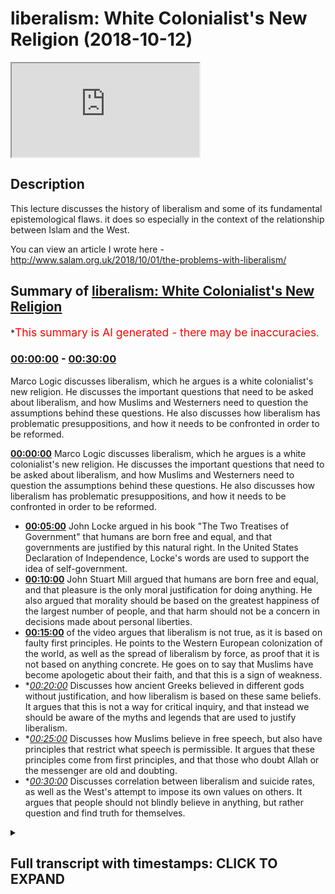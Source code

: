 # liberalism: White Colonialist's New Religion (2018-10-12)

<iframe loading='lazy' src='https://www.youtube.com/embed/2Dyzc282ZFE'></iframe>

## Description

This lecture discusses the history of liberalism and some of its fundamental epistemological flaws. it does so especially in the context of the relationship between Islam and the West.

You can view an article I wrote here -http://www.salam.org.uk/2018/10/01/the-problems-with-liberalism/

## Summary of [liberalism: White Colonialist's New Religion](https://www.youtube.com/watch?v=2Dyzc282ZFE)

\*<span style="color:red; font-size:125%">This summary is AI generated - there may be inaccuracies</span>.

### [00:00:00](https://www.youtube.com/watch?v=2Dyzc282ZFE\&t=0) - [00:30:00](https://www.youtube.com/watch?v=2Dyzc282ZFE\&t=1800)

Marco Logic discusses liberalism, which he argues is a white colonialist's new religion. He discusses the important questions that need to be asked about liberalism, and how Muslims and Westerners need to question the assumptions behind these questions. He also discusses how liberalism has problematic presuppositions, and how it needs to be confronted in order to be reformed.

**[00:00:00](https://www.youtube.com/watch?v=2Dyzc282ZFE\&t=0)** Marco Logic discusses liberalism, which he argues is a white colonialist's new religion. He discusses the important questions that need to be asked about liberalism, and how Muslims and Westerners need to question the assumptions behind these questions. He also discusses how liberalism has problematic presuppositions, and how it needs to be confronted in order to be reformed.

*   **[00:05:00](https://www.youtube.com/watch?v=2Dyzc282ZFE\&t=300)** John Locke argued in his book "The Two Treatises of Government" that humans are born free and equal, and that governments are justified by this natural right. In the United States Declaration of Independence, Locke's words are used to support the idea of self-government.
*   **[00:10:00](https://www.youtube.com/watch?v=2Dyzc282ZFE\&t=600)** John Stuart Mill argued that humans are born free and equal, and that pleasure is the only moral justification for doing anything. He also argued that morality should be based on the greatest happiness of the largest number of people, and that harm should not be a concern in decisions made about personal liberties.
*   **[00:15:00](https://www.youtube.com/watch?v=2Dyzc282ZFE\&t=900)** of the video argues that liberalism is not true, as it is based on faulty first principles. He points to the Western European colonization of the world, as well as the spread of liberalism by force, as proof that it is not based on anything concrete. He goes on to say that Muslims have become apologetic about their faith, and that this is a sign of weakness.
*   \**[00:20:00](https://www.youtube.com/watch?v=2Dyzc282ZFE\&t=1200)* Discusses how ancient Greeks believed in different gods without justification, and how liberalism is based on these same beliefs. It argues that this is not a way for critical inquiry, and that instead we should be aware of the myths and legends that are used to justify liberalism.
*   \**[00:25:00](https://www.youtube.com/watch?v=2Dyzc282ZFE\&t=1500)* Discusses how Muslims believe in free speech, but also have principles that restrict what speech is permissible. It argues that these principles come from first principles, and that those who doubt Allah or the messenger are old and doubting.
*   \**[00:30:00](https://www.youtube.com/watch?v=2Dyzc282ZFE\&t=1800)* Discusses correlation between liberalism and suicide rates, as well as the West's attempt to impose its own values on others. It argues that people should not blindly believe in anything, but rather question and find truth for themselves.

<details><summary><h2>Full transcript with timestamps: CLICK TO EXPAND</h2></summary>

[0:00:00](https://youtu.be/2Dyzc282ZFE?t=0) to come to the state to deliver his\
[0:00:02](https://youtu.be/2Dyzc282ZFE?t=2) lecture intellectual doubts about Islam\
[0:00:05](https://youtu.be/2Dyzc282ZFE?t=5) Marco logic Salam aleikum wa rahmatullah\
[0:00:27](https://youtu.be/2Dyzc282ZFE?t=27) our heads you know in the West we're\
[0:00:34](https://youtu.be/2Dyzc282ZFE?t=34) asked a lot of questions as Muslims were\
[0:00:37](https://youtu.be/2Dyzc282ZFE?t=37) asked many questions regularly pressing\
[0:00:41](https://youtu.be/2Dyzc282ZFE?t=41) important questions and these questions\
[0:00:44](https://youtu.be/2Dyzc282ZFE?t=44) usually have something to do with what I\
[0:00:49](https://youtu.be/2Dyzc282ZFE?t=49) refer to as post enlightenment ideas and\
[0:00:53](https://youtu.be/2Dyzc282ZFE?t=53) it's connection with Islam so don't give\
[0:00:56](https://youtu.be/2Dyzc282ZFE?t=56) an example someone will ask why is it\
[0:01:01](https://youtu.be/2Dyzc282ZFE?t=61) that in Islam for example Muslims get\
[0:01:05](https://youtu.be/2Dyzc282ZFE?t=65) offended when a picture is drawn of the\
[0:01:09](https://youtu.be/2Dyzc282ZFE?t=69) Prophet Muhammad isn't this freedom of\
[0:01:12](https://youtu.be/2Dyzc282ZFE?t=72) expression and freedom of speech and why\
[0:01:17](https://youtu.be/2Dyzc282ZFE?t=77) are Muslims in this regard against\
[0:01:20](https://youtu.be/2Dyzc282ZFE?t=80) freedom of expression and freedom of\
[0:01:23](https://youtu.be/2Dyzc282ZFE?t=83) speech isn't Islam therefore the\
[0:01:27](https://youtu.be/2Dyzc282ZFE?t=87) argument goes a backwards religion that\
[0:01:31](https://youtu.be/2Dyzc282ZFE?t=91) needs to be reformed do we not need to\
[0:01:35](https://youtu.be/2Dyzc282ZFE?t=95) have a reform within Islam because\
[0:01:37](https://youtu.be/2Dyzc282ZFE?t=97) actually you'll find that Islam has\
[0:01:41](https://youtu.be/2Dyzc282ZFE?t=101) aspects of it which are against\
[0:01:43](https://youtu.be/2Dyzc282ZFE?t=103) enlightenment values against liberalism\
[0:01:47](https://youtu.be/2Dyzc282ZFE?t=107) against freedom of expression against\
[0:01:51](https://youtu.be/2Dyzc282ZFE?t=111) freedom of speech our thing is these are\
[0:01:55](https://youtu.be/2Dyzc282ZFE?t=115) very important questions to be asked but\
[0:02:00](https://youtu.be/2Dyzc282ZFE?t=120) what Muslims need to do and what\
[0:02:03](https://youtu.be/2Dyzc282ZFE?t=123) Westerners also need to do is they need\
[0:02:06](https://youtu.be/2Dyzc282ZFE?t=126) to question the question I has a point\
[0:02:11](https://youtu.be/2Dyzc282ZFE?t=131) every question has a presupposition what\
[0:02:15](https://youtu.be/2Dyzc282ZFE?t=135) is a presupposition it is an assumption\
[0:02:18](https://youtu.be/2Dyzc282ZFE?t=138) it is an assumption obviously with these\
[0:02:22](https://youtu.be/2Dyzc282ZFE?t=142) questions some Muslims they go\
[0:02:26](https://youtu.be/2Dyzc282ZFE?t=146) immediately on the backfoot\
[0:02:29](https://youtu.be/2Dyzc282ZFE?t=149) immediately there on the back foot and\
[0:02:32](https://youtu.be/2Dyzc282ZFE?t=152) just like the Western colonial powers\
[0:02:39](https://youtu.be/2Dyzc282ZFE?t=159) came into our grandfathers Nations and\
[0:02:45](https://youtu.be/2Dyzc282ZFE?t=165) attempted to force them to believe in\
[0:02:47](https://youtu.be/2Dyzc282ZFE?t=167) what they believe in\
[0:02:49](https://youtu.be/2Dyzc282ZFE?t=169) militarily now the post-colonial Western\
[0:02:58](https://youtu.be/2Dyzc282ZFE?t=178) masters are doing so using different\
[0:03:01](https://youtu.be/2Dyzc282ZFE?t=181) techniques and there are different\
[0:03:04](https://youtu.be/2Dyzc282ZFE?t=184) responses from Muslims and others some\
[0:03:07](https://youtu.be/2Dyzc282ZFE?t=187) will literally bow at the knee they will\
[0:03:10](https://youtu.be/2Dyzc282ZFE?t=190) literally bow at the knee surrender give\
[0:03:14](https://youtu.be/2Dyzc282ZFE?t=194) up yes you're right sir there is a\
[0:03:17](https://youtu.be/2Dyzc282ZFE?t=197) problem we need to fix it we need to\
[0:03:19](https://youtu.be/2Dyzc282ZFE?t=199) have revivalism in Islam we need to have\
[0:03:21](https://youtu.be/2Dyzc282ZFE?t=201) reform we need to clean it up you're\
[0:03:24](https://youtu.be/2Dyzc282ZFE?t=204) right\
[0:03:25](https://youtu.be/2Dyzc282ZFE?t=205) some will say we must reject this\
[0:03:29](https://youtu.be/2Dyzc282ZFE?t=209) completely there is this is a poison a\
[0:03:31](https://youtu.be/2Dyzc282ZFE?t=211) poisonous ideology and we must remove it\
[0:03:35](https://youtu.be/2Dyzc282ZFE?t=215) and what we're going to be doing in\
[0:03:37](https://youtu.be/2Dyzc282ZFE?t=217) charla in the next three days it will be\
[0:03:41](https://youtu.be/2Dyzc282ZFE?t=221) arguing that the question itself is\
[0:03:45](https://youtu.be/2Dyzc282ZFE?t=225) problematic all the questions that are\
[0:03:48](https://youtu.be/2Dyzc282ZFE?t=228) asked are problematic questions so the\
[0:03:50](https://youtu.be/2Dyzc282ZFE?t=230) first day I'm going to be dealing with\
[0:03:51](https://youtu.be/2Dyzc282ZFE?t=231) liberalism I know it's on the third day\
[0:03:53](https://youtu.be/2Dyzc282ZFE?t=233) on your pamphlet but I'm gonna do it\
[0:03:55](https://youtu.be/2Dyzc282ZFE?t=235) first in Chara I'm gonna be dealing with\
[0:03:57](https://youtu.be/2Dyzc282ZFE?t=237) questions which deal with liberal\
[0:03:59](https://youtu.be/2Dyzc282ZFE?t=239) presuppositions the second day we're\
[0:04:03](https://youtu.be/2Dyzc282ZFE?t=243) going to be dealing with democracy which\
[0:04:04](https://youtu.be/2Dyzc282ZFE?t=244) is very important and the third day\
[0:04:07](https://youtu.be/2Dyzc282ZFE?t=247) we're going to be dealing with feminism\
[0:04:12](https://youtu.be/2Dyzc282ZFE?t=252) and that's why I did on the third day\
[0:04:13](https://youtu.be/2Dyzc282ZFE?t=253) because if anything happens I can just\
[0:04:15](https://youtu.be/2Dyzc282ZFE?t=255) go I'm going back to London anyways\
[0:04:24](https://youtu.be/2Dyzc282ZFE?t=264) today inshallah I'll be talking about\
[0:04:27](https://youtu.be/2Dyzc282ZFE?t=267) liberalism and by the way I've written\
[0:04:29](https://youtu.be/2Dyzc282ZFE?t=269) an article on this and I'm planning to\
[0:04:31](https://youtu.be/2Dyzc282ZFE?t=271) write an article on all three lectures\
[0:04:34](https://youtu.be/2Dyzc282ZFE?t=274) so I'll be writing written an article\
[0:04:36](https://youtu.be/2Dyzc282ZFE?t=276) liberalism will be published on it\
[0:04:38](https://youtu.be/2Dyzc282ZFE?t=278) should be online on Monday Anza Lambda\
[0:04:40](https://youtu.be/2Dyzc282ZFE?t=280) org dot uk' salaam and inshallah we'll\
[0:04:43](https://youtu.be/2Dyzc282ZFE?t=283) put the description somewhere so if you\
[0:04:45](https://youtu.be/2Dyzc282ZFE?t=285) want to do further reading you can do\
[0:04:46](https://youtu.be/2Dyzc282ZFE?t=286) that there\
[0:04:47](https://youtu.be/2Dyzc282ZFE?t=287) and moreover there'll be an article\
[0:04:50](https://youtu.be/2Dyzc282ZFE?t=290) written on each of the topics that I'll\
[0:04:52](https://youtu.be/2Dyzc282ZFE?t=292) be covering today as well now let's get\
[0:04:55](https://youtu.be/2Dyzc282ZFE?t=295) straight into it today I'm just gonna go\
[0:04:59](https://youtu.be/2Dyzc282ZFE?t=299) into three different things I'm going to\
[0:05:01](https://youtu.be/2Dyzc282ZFE?t=301) do three things today in Charlotte the\
[0:05:02](https://youtu.be/2Dyzc282ZFE?t=302) first thing is I'm going to give you a\
[0:05:04](https://youtu.be/2Dyzc282ZFE?t=304) brief history of liberalism a brief\
[0:05:07](https://youtu.be/2Dyzc282ZFE?t=307) history so you understand what it is\
[0:05:08](https://youtu.be/2Dyzc282ZFE?t=308) number two we're going to be talking\
[0:05:11](https://youtu.be/2Dyzc282ZFE?t=311) about the premises of liberalism the\
[0:05:15](https://youtu.be/2Dyzc282ZFE?t=315) first principles of liberalism where do\
[0:05:18](https://youtu.be/2Dyzc282ZFE?t=318) we start with liberalism and number\
[0:05:21](https://youtu.be/2Dyzc282ZFE?t=321) three we'll be talking about the\
[0:05:22](https://youtu.be/2Dyzc282ZFE?t=322) implications of this on Islam and\
[0:05:25](https://youtu.be/2Dyzc282ZFE?t=325) Muslims and the discourse between Islam\
[0:05:28](https://youtu.be/2Dyzc282ZFE?t=328) and Muslims in the Western context\
[0:05:30](https://youtu.be/2Dyzc282ZFE?t=330) especially so we'll start you see all of\
[0:05:36](https://youtu.be/2Dyzc282ZFE?t=336) these slogans that you've you're very\
[0:05:38](https://youtu.be/2Dyzc282ZFE?t=338) well aware of freedom of expression\
[0:05:40](https://youtu.be/2Dyzc282ZFE?t=340) freedom of speech they're extensions of\
[0:05:43](https://youtu.be/2Dyzc282ZFE?t=343) the liberal philosophical framework okay\
[0:05:45](https://youtu.be/2Dyzc282ZFE?t=345) so if someone is asking you a question\
[0:05:49](https://youtu.be/2Dyzc282ZFE?t=349) that presupposes liberalism like these\
[0:05:54](https://youtu.be/2Dyzc282ZFE?t=354) questions the question would be this\
[0:05:57](https://youtu.be/2Dyzc282ZFE?t=357) what if your ideology is baseless wait a\
[0:06:03](https://youtu.be/2Dyzc282ZFE?t=363) minute\
[0:06:04](https://youtu.be/2Dyzc282ZFE?t=364) say that one more time okay what if your\
[0:06:09](https://youtu.be/2Dyzc282ZFE?t=369) ideology is baseless what if there is no\
[0:06:14](https://youtu.be/2Dyzc282ZFE?t=374) way to prove the very beginnings or the\
[0:06:19](https://youtu.be/2Dyzc282ZFE?t=379) very starting points the very premises\
[0:06:21](https://youtu.be/2Dyzc282ZFE?t=381) of liberalism therefore the question\
[0:06:24](https://youtu.be/2Dyzc282ZFE?t=384) becomes obsolete\
[0:06:25](https://youtu.be/2Dyzc282ZFE?t=385) why does Islam why do Muslims get upset\
[0:06:29](https://youtu.be/2Dyzc282ZFE?t=389) with the drawing of the Prophet Muhammad\
[0:06:30](https://youtu.be/2Dyzc282ZFE?t=390) why not\
[0:06:31](https://youtu.be/2Dyzc282ZFE?t=391) could be the easy answer well it needs\
[0:06:34](https://youtu.be/2Dyzc282ZFE?t=394) to be in line with liberalism and well\
[0:06:36](https://youtu.be/2Dyzc282ZFE?t=396) if we can demonstrate that liberalism is\
[0:06:41](https://youtu.be/2Dyzc282ZFE?t=401) in fact based on what you call\
[0:06:44](https://youtu.be/2Dyzc282ZFE?t=404) corrigible presuppositions meaning they\
[0:06:48](https://youtu.be/2Dyzc282ZFE?t=408) are capable of reform or improvement\
[0:06:53](https://youtu.be/2Dyzc282ZFE?t=413) then there is no need to ask the\
[0:06:55](https://youtu.be/2Dyzc282ZFE?t=415) question because you're asking me a\
[0:06:57](https://youtu.be/2Dyzc282ZFE?t=417) question based on baseless foundations\
[0:07:00](https://youtu.be/2Dyzc282ZFE?t=420) so let's start with the brief history of\
[0:07:03](https://youtu.be/2Dyzc282ZFE?t=423) liberalism you see there was a man\
[0:07:07](https://youtu.be/2Dyzc282ZFE?t=427) called John Locke very famous man he's\
[0:07:12](https://youtu.be/2Dyzc282ZFE?t=432) actually one of the most influential\
[0:07:14](https://youtu.be/2Dyzc282ZFE?t=434) people who ever lived in my opinion he\
[0:07:16](https://youtu.be/2Dyzc282ZFE?t=436) died in 1704 he wrote many books one of\
[0:07:20](https://youtu.be/2Dyzc282ZFE?t=440) the most famous or if not the most\
[0:07:21](https://youtu.be/2Dyzc282ZFE?t=441) famous one hero is a book called the two\
[0:07:22](https://youtu.be/2Dyzc282ZFE?t=442) treatises of government and in this book\
[0:07:25](https://youtu.be/2Dyzc282ZFE?t=445) he argued the case for a social contract\
[0:07:27](https://youtu.be/2Dyzc282ZFE?t=447) he said we are all born equal we are all\
[0:07:31](https://youtu.be/2Dyzc282ZFE?t=451) born free interesting Locke John Locke\
[0:07:34](https://youtu.be/2Dyzc282ZFE?t=454) believed in God in fact he believes in\
[0:07:36](https://youtu.be/2Dyzc282ZFE?t=456) one God he was a Unitarian who's a\
[0:07:38](https://youtu.be/2Dyzc282ZFE?t=458) nonconformist Christine didn't believe\
[0:07:40](https://youtu.be/2Dyzc282ZFE?t=460) in the Trinity but he based much of his\
[0:07:43](https://youtu.be/2Dyzc282ZFE?t=463) philosophy on God and that's why a lot\
[0:07:49](https://youtu.be/2Dyzc282ZFE?t=469) of the governments of his day Britain\
[0:07:52](https://youtu.be/2Dyzc282ZFE?t=472) France and of course the United States\
[0:07:55](https://youtu.be/2Dyzc282ZFE?t=475) of America they incorporated literally\
[0:07:58](https://youtu.be/2Dyzc282ZFE?t=478) what he said in that the two treatises\
[0:08:01](https://youtu.be/2Dyzc282ZFE?t=481) of government into the for example the\
[0:08:05](https://youtu.be/2Dyzc282ZFE?t=485) US Declaration of Independence the Bill\
[0:08:08](https://youtu.be/2Dyzc282ZFE?t=488) of Rights in the in the United Kingdom\
[0:08:10](https://youtu.be/2Dyzc282ZFE?t=490) which was written in 1688 his words\
[0:08:14](https://youtu.be/2Dyzc282ZFE?t=494) which is one of the most important\
[0:08:17](https://youtu.be/2Dyzc282ZFE?t=497) documents and all of British history\
[0:08:19](https://youtu.be/2Dyzc282ZFE?t=499) it's called the Bill of Rights and of\
[0:08:22](https://youtu.be/2Dyzc282ZFE?t=502) course the u.s. Declaration of\
[0:08:23](https://youtu.be/2Dyzc282ZFE?t=503) Independence one of the most important\
[0:08:25](https://youtu.be/2Dyzc282ZFE?t=505) documents in all of American government\
[0:08:28](https://youtu.be/2Dyzc282ZFE?t=508) and politics so for example\
[0:08:35](https://youtu.be/2Dyzc282ZFE?t=515) the famous phrase that we hold these\
[0:08:38](https://youtu.be/2Dyzc282ZFE?t=518) truths to be self-evident that all men\
[0:08:41](https://youtu.be/2Dyzc282ZFE?t=521) are created equal and that they have on\
[0:08:47](https://youtu.be/2Dyzc282ZFE?t=527) any unalienable rights of life liberty\
[0:08:50](https://youtu.be/2Dyzc282ZFE?t=530) and the pursuit of happiness this is the\
[0:08:53](https://youtu.be/2Dyzc282ZFE?t=533) US Declaration of Independence it's\
[0:08:54](https://youtu.be/2Dyzc282ZFE?t=534) taken from or slightly adjusted it's\
[0:08:58](https://youtu.be/2Dyzc282ZFE?t=538) taken from John Locke so a lot of these\
[0:09:00](https://youtu.be/2Dyzc282ZFE?t=540) ideas human beings being born free\
[0:09:03](https://youtu.be/2Dyzc282ZFE?t=543) freedom etc is taken from directly from\
[0:09:06](https://youtu.be/2Dyzc282ZFE?t=546) John Locke and the thing is about John\
[0:09:09](https://youtu.be/2Dyzc282ZFE?t=549) Locke is that he believed in God and if\
[0:09:13](https://youtu.be/2Dyzc282ZFE?t=553) you look at the wording of what he said\
[0:09:15](https://youtu.be/2Dyzc282ZFE?t=555) in the two treatises of government he\
[0:09:17](https://youtu.be/2Dyzc282ZFE?t=557) justified that for example human beings\
[0:09:20](https://youtu.be/2Dyzc282ZFE?t=560) are born equal and that they are born\
[0:09:22](https://youtu.be/2Dyzc282ZFE?t=562) free because he said that they were\
[0:09:24](https://youtu.be/2Dyzc282ZFE?t=564) endowed by the creator and this is part\
[0:09:27](https://youtu.be/2Dyzc282ZFE?t=567) of the US declaration independence they\
[0:09:29](https://youtu.be/2Dyzc282ZFE?t=569) were given this by God they were given\
[0:09:33](https://youtu.be/2Dyzc282ZFE?t=573) freedom and equality by God he had two\
[0:09:38](https://youtu.be/2Dyzc282ZFE?t=578) or three principles that he believed in\
[0:09:40](https://youtu.be/2Dyzc282ZFE?t=580) one was a theological belief so he\
[0:09:43](https://youtu.be/2Dyzc282ZFE?t=583) believed that all human beings were\
[0:09:45](https://youtu.be/2Dyzc282ZFE?t=585) endowed equality by God they were given\
[0:09:50](https://youtu.be/2Dyzc282ZFE?t=590) equality and freedoms by God but he also\
[0:09:53](https://youtu.be/2Dyzc282ZFE?t=593) believed he also believed in something\
[0:09:56](https://youtu.be/2Dyzc282ZFE?t=596) called the hedonistic principle and this\
[0:09:59](https://youtu.be/2Dyzc282ZFE?t=599) will be a very important point which I\
[0:10:01](https://youtu.be/2Dyzc282ZFE?t=601) want you to really pay attention to the\
[0:10:03](https://youtu.be/2Dyzc282ZFE?t=603) hedonistic principle is the idea that\
[0:10:06](https://youtu.be/2Dyzc282ZFE?t=606) the ultimate morality is pain and\
[0:10:09](https://youtu.be/2Dyzc282ZFE?t=609) pleasure\
[0:10:11](https://youtu.be/2Dyzc282ZFE?t=611) so what's ultimately good is what feels\
[0:10:14](https://youtu.be/2Dyzc282ZFE?t=614) good or what is pleasurable or desirable\
[0:10:17](https://youtu.be/2Dyzc282ZFE?t=617) to you this would be the cornerstone of\
[0:10:20](https://youtu.be/2Dyzc282ZFE?t=620) liberal moral philosophy it's called the\
[0:10:23](https://youtu.be/2Dyzc282ZFE?t=623) hedonistic principle so after John Locke\
[0:10:28](https://youtu.be/2Dyzc282ZFE?t=628) came about and he had such an influence\
[0:10:31](https://youtu.be/2Dyzc282ZFE?t=631) because of the English Civil War which\
[0:10:33](https://youtu.be/2Dyzc282ZFE?t=633) took place in 1642 to 1651 where the\
[0:10:37](https://youtu.be/2Dyzc282ZFE?t=637) Royalists and the parliamentarians were\
[0:10:40](https://youtu.be/2Dyzc282ZFE?t=640) attacking each other\
[0:10:41](https://youtu.be/2Dyzc282ZFE?t=641) Parliament reconstituted itself using a\
[0:10:45](https://youtu.be/2Dyzc282ZFE?t=645) lot of the Lockean principles sold in\
[0:10:48](https://youtu.be/2Dyzc282ZFE?t=648) and so did the US and France and these\
[0:10:51](https://youtu.be/2Dyzc282ZFE?t=651) countries they took these liberal\
[0:10:53](https://youtu.be/2Dyzc282ZFE?t=653) principles and then they became very\
[0:10:54](https://youtu.be/2Dyzc282ZFE?t=654) normative it became the norm now anyone\
[0:10:58](https://youtu.be/2Dyzc282ZFE?t=658) who speaks against the liberal\
[0:11:00](https://youtu.be/2Dyzc282ZFE?t=660) principles is AB is speaking in\
[0:11:04](https://youtu.be/2Dyzc282ZFE?t=664) aberration to the social and cultural\
[0:11:07](https://youtu.be/2Dyzc282ZFE?t=667) norms of the West that must must be\
[0:11:10](https://youtu.be/2Dyzc282ZFE?t=670) understood after John Locke you had many\
[0:11:12](https://youtu.be/2Dyzc282ZFE?t=672) different philosophers that came and\
[0:11:14](https://youtu.be/2Dyzc282ZFE?t=674) advanced his theory like Montesquieu or\
[0:11:16](https://youtu.be/2Dyzc282ZFE?t=676) Rousseau or for example Tocqueville who\
[0:11:20](https://youtu.be/2Dyzc282ZFE?t=680) wrote democracy and America which will\
[0:11:22](https://youtu.be/2Dyzc282ZFE?t=682) cover tomorrow and others and these\
[0:11:27](https://youtu.be/2Dyzc282ZFE?t=687) individuals just expanded the theory\
[0:11:29](https://youtu.be/2Dyzc282ZFE?t=689) most notably I was our I would argue is\
[0:11:32](https://youtu.be/2Dyzc282ZFE?t=692) John Stuart Mill who came in the\
[0:11:35](https://youtu.be/2Dyzc282ZFE?t=695) Victorian era and he talked about the\
[0:11:37](https://youtu.be/2Dyzc282ZFE?t=697) harm principle so about two you know\
[0:11:40](https://youtu.be/2Dyzc282ZFE?t=700) hundred two hundred years later this man\
[0:11:41](https://youtu.be/2Dyzc282ZFE?t=701) came John Stuart Mill and he advanced he\
[0:11:44](https://youtu.be/2Dyzc282ZFE?t=704) said yes he left the whole theological\
[0:11:48](https://youtu.be/2Dyzc282ZFE?t=708) discussion he didn't say that we were\
[0:11:50](https://youtu.be/2Dyzc282ZFE?t=710) born equal a free he took yes he\
[0:11:52](https://youtu.be/2Dyzc282ZFE?t=712) believed that we were born equal but he\
[0:11:53](https://youtu.be/2Dyzc282ZFE?t=713) didn't say it's from God some say he was\
[0:11:56](https://youtu.be/2Dyzc282ZFE?t=716) agnostic even he didn't believe me maybe\
[0:11:57](https://youtu.be/2Dyzc282ZFE?t=717) didn't believe in God the law Allen God\
[0:11:59](https://youtu.be/2Dyzc282ZFE?t=719) knows best if you believed in God or not\
[0:12:00](https://youtu.be/2Dyzc282ZFE?t=720) yeah but here's a problem this is a very\
[0:12:05](https://youtu.be/2Dyzc282ZFE?t=725) big problem for liberals if initially my\
[0:12:09](https://youtu.be/2Dyzc282ZFE?t=729) question first question if initially the\
[0:12:12](https://youtu.be/2Dyzc282ZFE?t=732) justification for human beings being\
[0:12:15](https://youtu.be/2Dyzc282ZFE?t=735) born equal and free was based on\
[0:12:18](https://youtu.be/2Dyzc282ZFE?t=738) theology ie God how could a succession\
[0:12:24](https://youtu.be/2Dyzc282ZFE?t=744) of philosophers inherit the same belief\
[0:12:27](https://youtu.be/2Dyzc282ZFE?t=747) system without basing upon the same\
[0:12:29](https://youtu.be/2Dyzc282ZFE?t=749) principle in other words John Stuart\
[0:12:32](https://youtu.be/2Dyzc282ZFE?t=752) Mill yes he said we believe that we were\
[0:12:35](https://youtu.be/2Dyzc282ZFE?t=755) born equal that were born free but he\
[0:12:36](https://youtu.be/2Dyzc282ZFE?t=756) didn't say anything about God so the\
[0:12:38](https://youtu.be/2Dyzc282ZFE?t=758) question would be how can you prove that\
[0:12:39](https://youtu.be/2Dyzc282ZFE?t=759) were born equal or that we were born\
[0:12:42](https://youtu.be/2Dyzc282ZFE?t=762) free this is a very important question\
[0:12:44](https://youtu.be/2Dyzc282ZFE?t=764) and what do you mean when you say who\
[0:12:47](https://youtu.be/2Dyzc282ZFE?t=767) are born equal or we were born free even\
[0:12:50](https://youtu.be/2Dyzc282ZFE?t=770) John Stuart Locke John Mill sorry does\
[0:12:52](https://youtu.be/2Dyzc282ZFE?t=772) John Locke himself said this is not in\
[0:12:55](https://youtu.be/2Dyzc282ZFE?t=775) all cases the Creator might decide that\
[0:12:58](https://youtu.be/2Dyzc282ZFE?t=778) we are not born you're born equal for\
[0:12:59](https://youtu.be/2Dyzc282ZFE?t=779) example so what do we mean well we're\
[0:13:01](https://youtu.be/2Dyzc282ZFE?t=781) not born\
[0:13:02](https://youtu.be/2Dyzc282ZFE?t=782) what do we mean with Zbornak we are not\
[0:13:05](https://youtu.be/2Dyzc282ZFE?t=785) born equal if we look at it on the face\
[0:13:07](https://youtu.be/2Dyzc282ZFE?t=787) of it because really some of us are born\
[0:13:08](https://youtu.be/2Dyzc282ZFE?t=788) in impoverished places some of us are\
[0:13:11](https://youtu.be/2Dyzc282ZFE?t=791) born in very you know bad places rich\
[0:13:13](https://youtu.be/2Dyzc282ZFE?t=793) places poor places some of us are born\
[0:13:15](https://youtu.be/2Dyzc282ZFE?t=795) with disabilities some of us are born as\
[0:13:17](https://youtu.be/2Dyzc282ZFE?t=797) men woman black why this that where is\
[0:13:21](https://youtu.be/2Dyzc282ZFE?t=801) the Equality is differences all I see is\
[0:13:23](https://youtu.be/2Dyzc282ZFE?t=803) inequalities everywhere so what do we\
[0:13:25](https://youtu.be/2Dyzc282ZFE?t=805) mean by equality so someone will come\
[0:13:27](https://youtu.be/2Dyzc282ZFE?t=807) and say actually we mean equality of\
[0:13:29](https://youtu.be/2Dyzc282ZFE?t=809) opportunity and some others will say no\
[0:13:30](https://youtu.be/2Dyzc282ZFE?t=810) equality of outcome well they've had to\
[0:13:33](https://youtu.be/2Dyzc282ZFE?t=813) adjust that because they realized the\
[0:13:35](https://youtu.be/2Dyzc282ZFE?t=815) fallacious nature of just saying that we\
[0:13:38](https://youtu.be/2Dyzc282ZFE?t=818) were born equal what does it mean what\
[0:13:41](https://youtu.be/2Dyzc282ZFE?t=821) do we actually mean what do we mean by\
[0:13:42](https://youtu.be/2Dyzc282ZFE?t=822) we were born free almost all\
[0:13:45](https://youtu.be/2Dyzc282ZFE?t=825) philosophers agree that everything is\
[0:13:49](https://youtu.be/2Dyzc282ZFE?t=829) determined even atheist philosophers\
[0:13:51](https://youtu.be/2Dyzc282ZFE?t=831) believe this that is determined by\
[0:13:53](https://youtu.be/2Dyzc282ZFE?t=833) genetics and environment so what is free\
[0:13:55](https://youtu.be/2Dyzc282ZFE?t=835) freedom what do you mean explain so\
[0:13:58](https://youtu.be/2Dyzc282ZFE?t=838) already it sounds nice what they say but\
[0:14:00](https://youtu.be/2Dyzc282ZFE?t=840) it has no real evidence base John Stuart\
[0:14:03](https://youtu.be/2Dyzc282ZFE?t=843) Mill did try and prove something called\
[0:14:05](https://youtu.be/2Dyzc282ZFE?t=845) utilitarianism utilitarianism is the\
[0:14:08](https://youtu.be/2Dyzc282ZFE?t=848) idea it's really the has a mystic\
[0:14:10](https://youtu.be/2Dyzc282ZFE?t=850) principle so you pleasure for you but\
[0:14:13](https://youtu.be/2Dyzc282ZFE?t=853) pleasure for them for the for the\
[0:14:15](https://youtu.be/2Dyzc282ZFE?t=855) largest amount of people the great is\
[0:14:17](https://youtu.be/2Dyzc282ZFE?t=857) good for the greatest number so it's\
[0:14:20](https://youtu.be/2Dyzc282ZFE?t=860) going back to what's pleasurable for you\
[0:14:23](https://youtu.be/2Dyzc282ZFE?t=863) and this became really the most\
[0:14:26](https://youtu.be/2Dyzc282ZFE?t=866) normative way of describing liberalism\
[0:14:27](https://youtu.be/2Dyzc282ZFE?t=867) the most normative way of describing\
[0:14:30](https://youtu.be/2Dyzc282ZFE?t=870) liberalism is through the hedonistic\
[0:14:32](https://youtu.be/2Dyzc282ZFE?t=872) principle all the extension of that\
[0:14:34](https://youtu.be/2Dyzc282ZFE?t=874) which is utilitarianism and then he put\
[0:14:36](https://youtu.be/2Dyzc282ZFE?t=876) into it the harm principle so he says\
[0:14:38](https://youtu.be/2Dyzc282ZFE?t=878) that you can do whatever you want so\
[0:14:40](https://youtu.be/2Dyzc282ZFE?t=880) long as you don't harm anyone else do\
[0:14:42](https://youtu.be/2Dyzc282ZFE?t=882) whatever you want isn't this what you\
[0:14:43](https://youtu.be/2Dyzc282ZFE?t=883) hear okay or why is homosexuality not a\
[0:14:47](https://youtu.be/2Dyzc282ZFE?t=887) problem in society because we are\
[0:14:50](https://youtu.be/2Dyzc282ZFE?t=890) liberals and we believe you can do\
[0:14:52](https://youtu.be/2Dyzc282ZFE?t=892) whatever you want that makes you feel\
[0:14:54](https://youtu.be/2Dyzc282ZFE?t=894) good so long as you don't harm someone\
[0:14:58](https://youtu.be/2Dyzc282ZFE?t=898) else this is John Stuart Mill basically\
[0:15:01](https://youtu.be/2Dyzc282ZFE?t=901) that's where he got it from\
[0:15:02](https://youtu.be/2Dyzc282ZFE?t=902) that's where society accepted it from he\
[0:15:07](https://youtu.be/2Dyzc282ZFE?t=907) had a part of his book he's got a book\
[0:15:09](https://youtu.be/2Dyzc282ZFE?t=909) called on utilitarianism and a part of\
[0:15:11](https://youtu.be/2Dyzc282ZFE?t=911) it is proving utilitarianism he actually\
[0:15:13](https://youtu.be/2Dyzc282ZFE?t=913) puts this as as the\
[0:15:15](https://youtu.be/2Dyzc282ZFE?t=915) they're heading he says proving\
[0:15:17](https://youtu.be/2Dyzc282ZFE?t=917) utilitarianism and you know this is the\
[0:15:20](https://youtu.be/2Dyzc282ZFE?t=920) one of the most attacked segments in all\
[0:15:23](https://youtu.be/2Dyzc282ZFE?t=923) of philosophy circular reasoning\
[0:15:26](https://youtu.be/2Dyzc282ZFE?t=926) everyone's attacking him saying what\
[0:15:28](https://youtu.be/2Dyzc282ZFE?t=928) you're talking about he said and you can\
[0:15:30](https://youtu.be/2Dyzc282ZFE?t=930) read the article for more information\
[0:15:31](https://youtu.be/2Dyzc282ZFE?t=931) but basically he had a circular\
[0:15:33](https://youtu.be/2Dyzc282ZFE?t=933) reasoning in his approach to try and\
[0:15:35](https://youtu.be/2Dyzc282ZFE?t=935) prove utilitarianism therefore almost\
[0:15:38](https://youtu.be/2Dyzc282ZFE?t=938) all serious liberal thinkers are of the\
[0:15:43](https://youtu.be/2Dyzc282ZFE?t=943) opinion that there is no way of proving\
[0:15:46](https://youtu.be/2Dyzc282ZFE?t=946) hedonism utilitarianism so the first\
[0:15:49](https://youtu.be/2Dyzc282ZFE?t=949) principles of liberalism are corrigible\
[0:15:53](https://youtu.be/2Dyzc282ZFE?t=953) now what does that mean if the first\
[0:15:56](https://youtu.be/2Dyzc282ZFE?t=956) principles of liberalism are not fixed\
[0:16:00](https://youtu.be/2Dyzc282ZFE?t=960) objective absolute or true one more time\
[0:16:04](https://youtu.be/2Dyzc282ZFE?t=964) okay the first principles of liberalism\
[0:16:09](https://youtu.be/2Dyzc282ZFE?t=969) are not fixed they are not objective\
[0:16:12](https://youtu.be/2Dyzc282ZFE?t=972) they are not absolute and they are not\
[0:16:15](https://youtu.be/2Dyzc282ZFE?t=975) true if the foundations of something is\
[0:16:22](https://youtu.be/2Dyzc282ZFE?t=982) shaky then that thing itself will be\
[0:16:25](https://youtu.be/2Dyzc282ZFE?t=985) shaky therefore John Stuart Mill who\
[0:16:33](https://youtu.be/2Dyzc282ZFE?t=993) expanded freedom of expression in his\
[0:16:36](https://youtu.be/2Dyzc282ZFE?t=996) book on liberalism and others like him\
[0:16:38](https://youtu.be/2Dyzc282ZFE?t=998) it's not just simple ten others many\
[0:16:40](https://youtu.be/2Dyzc282ZFE?t=1000) many philosophers freedom of expression\
[0:16:41](https://youtu.be/2Dyzc282ZFE?t=1001) freedom of speech freedom to this\
[0:16:43](https://youtu.be/2Dyzc282ZFE?t=1003) freedom of that they all based it on\
[0:16:45](https://youtu.be/2Dyzc282ZFE?t=1005) corrigible baseless foundations can you\
[0:16:50](https://youtu.be/2Dyzc282ZFE?t=1010) imagine and the Muslim in the West is\
[0:16:56](https://youtu.be/2Dyzc282ZFE?t=1016) compelled to answer the question what\
[0:16:58](https://youtu.be/2Dyzc282ZFE?t=1018) what question on a moral philosophical\
[0:17:01](https://youtu.be/2Dyzc282ZFE?t=1021) basis your question has no basis proved\
[0:17:04](https://youtu.be/2Dyzc282ZFE?t=1024) to me liberalism is true that's what you\
[0:17:06](https://youtu.be/2Dyzc282ZFE?t=1026) should say to him why is it that Muslims\
[0:17:09](https://youtu.be/2Dyzc282ZFE?t=1029) they don't believe that drawing a\
[0:17:11](https://youtu.be/2Dyzc282ZFE?t=1031) cartoon of their prophet isn't this a\
[0:17:13](https://youtu.be/2Dyzc282ZFE?t=1033) hindrance of freedom of speech yes it is\
[0:17:15](https://youtu.be/2Dyzc282ZFE?t=1035) proved to me why liberalism is true\
[0:17:18](https://youtu.be/2Dyzc282ZFE?t=1038) that's the answer\
[0:17:20](https://youtu.be/2Dyzc282ZFE?t=1040) proof to me that liberalism is true well\
[0:17:25](https://youtu.be/2Dyzc282ZFE?t=1045) Muslims if they leave the religion this\
[0:17:28](https://youtu.be/2Dyzc282ZFE?t=1048) and\
[0:17:28](https://youtu.be/2Dyzc282ZFE?t=1048) and apostasy and whatever okay no\
[0:17:30](https://youtu.be/2Dyzc282ZFE?t=1050) problem prove to me that liberalism is\
[0:17:32](https://youtu.be/2Dyzc282ZFE?t=1052) true your question is based on a liberal\
[0:17:35](https://youtu.be/2Dyzc282ZFE?t=1055) presupposition your presupposition is is\
[0:17:37](https://youtu.be/2Dyzc282ZFE?t=1057) based on first principles which are\
[0:17:40](https://youtu.be/2Dyzc282ZFE?t=1060) courage of or baseless or otherwise\
[0:17:42](https://youtu.be/2Dyzc282ZFE?t=1062) faulty therefore your question\
[0:17:45](https://youtu.be/2Dyzc282ZFE?t=1065) carries no epistemic weight don't ask me\
[0:17:48](https://youtu.be/2Dyzc282ZFE?t=1068) the question let me ask you the question\
[0:17:49](https://youtu.be/2Dyzc282ZFE?t=1069) proof to me that liberalism is true from\
[0:17:53](https://youtu.be/2Dyzc282ZFE?t=1073) first principles from the premises is\
[0:17:55](https://youtu.be/2Dyzc282ZFE?t=1075) there only true because you had a\
[0:17:59](https://youtu.be/2Dyzc282ZFE?t=1079) succession of wars by Western European\
[0:18:03](https://youtu.be/2Dyzc282ZFE?t=1083) countries that decided to go eastward\
[0:18:06](https://youtu.be/2Dyzc282ZFE?t=1086) and westward and spread liberalism by\
[0:18:08](https://youtu.be/2Dyzc282ZFE?t=1088) the sword and put liberalism in every\
[0:18:12](https://youtu.be/2Dyzc282ZFE?t=1092) crevice of our society and because\
[0:18:15](https://youtu.be/2Dyzc282ZFE?t=1095) because white people have decided that's\
[0:18:17](https://youtu.be/2Dyzc282ZFE?t=1097) true we must believe it's true in some\
[0:18:20](https://youtu.be/2Dyzc282ZFE?t=1100) and some societies is it true because\
[0:18:25](https://youtu.be/2Dyzc282ZFE?t=1105) even though you had liberals who\
[0:18:29](https://youtu.be/2Dyzc282ZFE?t=1109) believed in freedom they colonized the\
[0:18:32](https://youtu.be/2Dyzc282ZFE?t=1112) people going against what they believe\
[0:18:33](https://youtu.be/2Dyzc282ZFE?t=1113) in and they enslaved others in the\
[0:18:36](https://youtu.be/2Dyzc282ZFE?t=1116) triangular slave trade for hundreds of\
[0:18:39](https://youtu.be/2Dyzc282ZFE?t=1119) years and it's only true when when it\
[0:18:42](https://youtu.be/2Dyzc282ZFE?t=1122) benefits the white man is that the kind\
[0:18:46](https://youtu.be/2Dyzc282ZFE?t=1126) of liberalism you want to bring back\
[0:18:47](https://youtu.be/2Dyzc282ZFE?t=1127) what kind of liberalism is it what\
[0:18:49](https://youtu.be/2Dyzc282ZFE?t=1129) you're talking about\
[0:18:50](https://youtu.be/2Dyzc282ZFE?t=1130) proof to me that liberalism is true\
[0:18:52](https://youtu.be/2Dyzc282ZFE?t=1132) simple as that you know let me tell you\
[0:18:55](https://youtu.be/2Dyzc282ZFE?t=1135) something most of the questions will lie\
[0:19:01](https://youtu.be/2Dyzc282ZFE?t=1141) that we receive about Muslims having\
[0:19:06](https://youtu.be/2Dyzc282ZFE?t=1146) shaky faith or Muslims on their way out\
[0:19:11](https://youtu.be/2Dyzc282ZFE?t=1151) of Islam or people not coming into Islam\
[0:19:15](https://youtu.be/2Dyzc282ZFE?t=1155) because there is some kind of barrier to\
[0:19:16](https://youtu.be/2Dyzc282ZFE?t=1156) entry to Islam is based on a doubt that\
[0:19:21](https://youtu.be/2Dyzc282ZFE?t=1161) they have because of a question that was\
[0:19:23](https://youtu.be/2Dyzc282ZFE?t=1163) posed which has a presupposition of a\
[0:19:26](https://youtu.be/2Dyzc282ZFE?t=1166) Western enlightenment philosophy and\
[0:19:28](https://youtu.be/2Dyzc282ZFE?t=1168) liberalism is number one on the list so\
[0:19:31](https://youtu.be/2Dyzc282ZFE?t=1171) if we can show that liberalism is not\
[0:19:33](https://youtu.be/2Dyzc282ZFE?t=1173) true or it cannot be proven to be true\
[0:19:36](https://youtu.be/2Dyzc282ZFE?t=1176) therefore the doubt is unjustified you\
[0:19:41](https://youtu.be/2Dyzc282ZFE?t=1181) should doubt what you're saying the\
[0:19:42](https://youtu.be/2Dyzc282ZFE?t=1182) question you're asking about that don't\
[0:19:45](https://youtu.be/2Dyzc282ZFE?t=1185) doubt the answer of the question\
[0:19:48](https://youtu.be/2Dyzc282ZFE?t=1188) the truth is Muslims have become overly\
[0:19:51](https://youtu.be/2Dyzc282ZFE?t=1191) apologetic yes and do it you're bowing\
[0:19:55](https://youtu.be/2Dyzc282ZFE?t=1195) at the knee you're bowing at the knee so\
[0:20:01](https://youtu.be/2Dyzc282ZFE?t=1201) here I want you to really think about\
[0:20:04](https://youtu.be/2Dyzc282ZFE?t=1204) something you know in ancient societies\
[0:20:12](https://youtu.be/2Dyzc282ZFE?t=1212) like for example the ancient Greeks the\
[0:20:14](https://youtu.be/2Dyzc282ZFE?t=1214) ancient Greeks they had mythology\
[0:20:19](https://youtu.be/2Dyzc282ZFE?t=1219) mythologies defined in two ways primary\
[0:20:21](https://youtu.be/2Dyzc282ZFE?t=1221) ways in the dictionary one of them is\
[0:20:25](https://youtu.be/2Dyzc282ZFE?t=1225) one of the ways of defining mythology is\
[0:20:27](https://youtu.be/2Dyzc282ZFE?t=1227) like a story or some kind of tradition\
[0:20:29](https://youtu.be/2Dyzc282ZFE?t=1229) which is not really it's fictitious it's\
[0:20:31](https://youtu.be/2Dyzc282ZFE?t=1231) not real but which helps bring forward a\
[0:20:34](https://youtu.be/2Dyzc282ZFE?t=1234) kind of moral another way of defining\
[0:20:36](https://youtu.be/2Dyzc282ZFE?t=1236) mythology is something which is false\
[0:20:38](https://youtu.be/2Dyzc282ZFE?t=1238) something which is not true so let's put\
[0:20:41](https://youtu.be/2Dyzc282ZFE?t=1241) ourselves on a time machine go back to\
[0:20:43](https://youtu.be/2Dyzc282ZFE?t=1243) the ancient Greeks they believed in gods\
[0:20:45](https://youtu.be/2Dyzc282ZFE?t=1245) different gods Athena\
[0:20:47](https://youtu.be/2Dyzc282ZFE?t=1247) Zeus Hercules you know you've heard of\
[0:20:49](https://youtu.be/2Dyzc282ZFE?t=1249) these gods yes you've heard of these\
[0:20:51](https://youtu.be/2Dyzc282ZFE?t=1251) gods and they believed in those gods\
[0:20:55](https://youtu.be/2Dyzc282ZFE?t=1255) without real justification no one proved\
[0:20:57](https://youtu.be/2Dyzc282ZFE?t=1257) to them the existence or the worthiness\
[0:20:59](https://youtu.be/2Dyzc282ZFE?t=1259) or of Athena or Zeus or Hercules they\
[0:21:02](https://youtu.be/2Dyzc282ZFE?t=1262) believed in those got no problem no\
[0:21:04](https://youtu.be/2Dyzc282ZFE?t=1264) argument there is no cosmological\
[0:21:06](https://youtu.be/2Dyzc282ZFE?t=1266) argument equivalent for Athena there\
[0:21:08](https://youtu.be/2Dyzc282ZFE?t=1268) isn't so they believed in those gods and\
[0:21:11](https://youtu.be/2Dyzc282ZFE?t=1271) they believed in those things\
[0:21:14](https://youtu.be/2Dyzc282ZFE?t=1274) axiomatically as it were they lived a\
[0:21:18](https://youtu.be/2Dyzc282ZFE?t=1278) life it was part of their culture they\
[0:21:20](https://youtu.be/2Dyzc282ZFE?t=1280) were you know they were absorbing all of\
[0:21:22](https://youtu.be/2Dyzc282ZFE?t=1282) those things and then for example to\
[0:21:27](https://youtu.be/2Dyzc282ZFE?t=1287) give you an example when it came to the\
[0:21:29](https://youtu.be/2Dyzc282ZFE?t=1289) introduction of Christianity if you look\
[0:21:31](https://youtu.be/2Dyzc282ZFE?t=1291) at Christianity and when it was\
[0:21:34](https://youtu.be/2Dyzc282ZFE?t=1294) introduced to the Roman Empire you'll\
[0:21:36](https://youtu.be/2Dyzc282ZFE?t=1296) see I mean this is all over the\
[0:21:37](https://youtu.be/2Dyzc282ZFE?t=1297) historical works there was now synthesis\
[0:21:40](https://youtu.be/2Dyzc282ZFE?t=1300) the syncretic model you know\
[0:21:42](https://youtu.be/2Dyzc282ZFE?t=1302) Christianity amalgamated with those old\
[0:21:45](https://youtu.be/2Dyzc282ZFE?t=1305) gods of the Greeks why because it was so\
[0:21:48](https://youtu.be/2Dyzc282ZFE?t=1308) deeply entrenched into their psyches and\
[0:21:50](https://youtu.be/2Dyzc282ZFE?t=1310) psychologies that they could not\
[0:21:52](https://youtu.be/2Dyzc282ZFE?t=1312) separate themselves from these false\
[0:21:53](https://youtu.be/2Dyzc282ZFE?t=1313) gods\
[0:21:54](https://youtu.be/2Dyzc282ZFE?t=1314) they couldn't I wanna ask a question\
[0:22:01](https://youtu.be/2Dyzc282ZFE?t=1321) what is the real epistemic difference\
[0:22:05](https://youtu.be/2Dyzc282ZFE?t=1325) between an ancient Westerner who\
[0:22:11](https://youtu.be/2Dyzc282ZFE?t=1331) believes in Zeus because his forefathers\
[0:22:15](https://youtu.be/2Dyzc282ZFE?t=1335) believed in Zeus without any evidence\
[0:22:19](https://youtu.be/2Dyzc282ZFE?t=1339) without any reasoning actual logical\
[0:22:23](https://youtu.be/2Dyzc282ZFE?t=1343) deduction induction abduction or\
[0:22:25](https://youtu.be/2Dyzc282ZFE?t=1345) everyone what is the real difference\
[0:22:27](https://youtu.be/2Dyzc282ZFE?t=1347) between that individual and the\
[0:22:30](https://youtu.be/2Dyzc282ZFE?t=1350) Westerner who is born into a liberal\
[0:22:33](https://youtu.be/2Dyzc282ZFE?t=1353) household who believes in liberalism\
[0:22:35](https://youtu.be/2Dyzc282ZFE?t=1355) axiomatically without any justification\
[0:22:38](https://youtu.be/2Dyzc282ZFE?t=1358) what's the difference something it's the\
[0:22:40](https://youtu.be/2Dyzc282ZFE?t=1360) only difference that one has a religious\
[0:22:42](https://youtu.be/2Dyzc282ZFE?t=1362) connotation and the other one doesn't\
[0:22:43](https://youtu.be/2Dyzc282ZFE?t=1363) because that is one of the only\
[0:22:45](https://youtu.be/2Dyzc282ZFE?t=1365) differences I can seem to think about in\
[0:22:48](https://youtu.be/2Dyzc282ZFE?t=1368) terms of epistemology very similar the\
[0:22:51](https://youtu.be/2Dyzc282ZFE?t=1371) Western man three thousand years ago has\
[0:22:54](https://youtu.be/2Dyzc282ZFE?t=1374) not changed much from the Western man\
[0:22:56](https://youtu.be/2Dyzc282ZFE?t=1376) today they're very similar individuals\
[0:23:00](https://youtu.be/2Dyzc282ZFE?t=1380) so now the question is why should we\
[0:23:04](https://youtu.be/2Dyzc282ZFE?t=1384) have why should we absorb this nonsense\
[0:23:07](https://youtu.be/2Dyzc282ZFE?t=1387) as it were really why should we respond\
[0:23:10](https://youtu.be/2Dyzc282ZFE?t=1390) to this nonsense it's better to show the\
[0:23:15](https://youtu.be/2Dyzc282ZFE?t=1395) baselessness of it and subhanAllah I was\
[0:23:19](https://youtu.be/2Dyzc282ZFE?t=1399) once reading the book of Jeremy Bentham\
[0:23:22](https://youtu.be/2Dyzc282ZFE?t=1402) who is one of the seniors of John Stuart\
[0:23:24](https://youtu.be/2Dyzc282ZFE?t=1404) Mill he knew his dad James mill anyways\
[0:23:28](https://youtu.be/2Dyzc282ZFE?t=1408) he wrote a book called utilitarianism\
[0:23:30](https://youtu.be/2Dyzc282ZFE?t=1410) and he believed in the great is good for\
[0:23:31](https://youtu.be/2Dyzc282ZFE?t=1411) the greatest number and he basically put\
[0:23:33](https://youtu.be/2Dyzc282ZFE?t=1413) this I remember reading this he\
[0:23:35](https://youtu.be/2Dyzc282ZFE?t=1415) literally said you have two Lords you\
[0:23:39](https://youtu.be/2Dyzc282ZFE?t=1419) have two laws one of them is the Lord of\
[0:23:42](https://youtu.be/2Dyzc282ZFE?t=1422) pleasure and the other one is the Lord\
[0:23:44](https://youtu.be/2Dyzc282ZFE?t=1424) of pain this is what to be honest with\
[0:23:49](https://youtu.be/2Dyzc282ZFE?t=1429) you a lot of the Western world is now\
[0:23:50](https://youtu.be/2Dyzc282ZFE?t=1430) the premise of the you know the Western\
[0:23:53](https://youtu.be/2Dyzc282ZFE?t=1433) philosophy of liberalism the Quran says\
[0:23:56](https://youtu.be/2Dyzc282ZFE?t=1436) our for our item Anita father Allah who\
[0:23:58](https://youtu.be/2Dyzc282ZFE?t=1438) who I have you seen the one who takes\
[0:24:01](https://youtu.be/2Dyzc282ZFE?t=1441) his desires as his Lord Allah Akbar have\
[0:24:06](https://youtu.be/2Dyzc282ZFE?t=1446) you seen the one\
[0:24:08](https://youtu.be/2Dyzc282ZFE?t=1448) who takes his desires as his god we see\
[0:24:16](https://youtu.be/2Dyzc282ZFE?t=1456) them well lie we see them but you must\
[0:24:19](https://youtu.be/2Dyzc282ZFE?t=1459) be aware of them because they will they\
[0:24:22](https://youtu.be/2Dyzc282ZFE?t=1462) will wrap their ideology in the garment\
[0:24:24](https://youtu.be/2Dyzc282ZFE?t=1464) of rationality so that they can push it\
[0:24:28](https://youtu.be/2Dyzc282ZFE?t=1468) to you yes this is rationality your\
[0:24:30](https://youtu.be/2Dyzc282ZFE?t=1470) religion is again what do you mean it's\
[0:24:32](https://youtu.be/2Dyzc282ZFE?t=1472) rationality proof Tamizh rationality\
[0:24:33](https://youtu.be/2Dyzc282ZFE?t=1473) prove it prove it do you think we're\
[0:24:39](https://youtu.be/2Dyzc282ZFE?t=1479) going to be just like the people of old\
[0:24:42](https://youtu.be/2Dyzc282ZFE?t=1482) we're going to absorb the mythologies\
[0:24:44](https://youtu.be/2Dyzc282ZFE?t=1484) and the legends of the white man just\
[0:24:47](https://youtu.be/2Dyzc282ZFE?t=1487) because he has the bigger gun and the\
[0:24:50](https://youtu.be/2Dyzc282ZFE?t=1490) greats of social influence no no this is\
[0:24:54](https://youtu.be/2Dyzc282ZFE?t=1494) not the way of critical inquiry this is\
[0:24:57](https://youtu.be/2Dyzc282ZFE?t=1497) not the way of critical inquiry and so\
[0:25:04](https://youtu.be/2Dyzc282ZFE?t=1504) when someone asks now are you against\
[0:25:06](https://youtu.be/2Dyzc282ZFE?t=1506) freedom of speech are you against\
[0:25:08](https://youtu.be/2Dyzc282ZFE?t=1508) freedom of expression we say we're not\
[0:25:10](https://youtu.be/2Dyzc282ZFE?t=1510) against freedom of speech in as much as\
[0:25:14](https://youtu.be/2Dyzc282ZFE?t=1514) it is not against Islam the Quran\
[0:25:18](https://youtu.be/2Dyzc282ZFE?t=1518) prohibits certain speech no doubt for\
[0:25:21](https://youtu.be/2Dyzc282ZFE?t=1521) example Allah says in the Quran about\
[0:25:24](https://youtu.be/2Dyzc282ZFE?t=1524) their parents what a thoughtful Lahoma\
[0:25:25](https://youtu.be/2Dyzc282ZFE?t=1525) off well I turned her home and don't say\
[0:25:28](https://youtu.be/2Dyzc282ZFE?t=1528) to your parents off since this is a\
[0:25:31](https://youtu.be/2Dyzc282ZFE?t=1531) censorship you're not allowed to insult\
[0:25:33](https://youtu.be/2Dyzc282ZFE?t=1533) your parents in Islam it's a kind of\
[0:25:35](https://youtu.be/2Dyzc282ZFE?t=1535) restriction well that's a bullet in here\
[0:25:38](https://youtu.be/2Dyzc282ZFE?t=1538) down I mean doing it lying behind well\
[0:25:41](https://youtu.be/2Dyzc282ZFE?t=1541) at the Cibola DNA at the owner don't\
[0:25:44](https://youtu.be/2Dyzc282ZFE?t=1544) curse the ones who they they worship\
[0:25:50](https://youtu.be/2Dyzc282ZFE?t=1550) other than God\
[0:25:51](https://youtu.be/2Dyzc282ZFE?t=1551) fire soup Allahu either one behind the\
[0:25:53](https://youtu.be/2Dyzc282ZFE?t=1553) island that they may come back and curse\
[0:25:55](https://youtu.be/2Dyzc282ZFE?t=1555) Allah without any knowledge so we're not\
[0:25:58](https://youtu.be/2Dyzc282ZFE?t=1558) even allowed to we have censorship\
[0:26:00](https://youtu.be/2Dyzc282ZFE?t=1560) self-censorship in Islam we're not\
[0:26:02](https://youtu.be/2Dyzc282ZFE?t=1562) allowed to curse the gods of other\
[0:26:03](https://youtu.be/2Dyzc282ZFE?t=1563) religions we're not allowed there's lots\
[0:26:06](https://youtu.be/2Dyzc282ZFE?t=1566) of things we're not allowed to do of\
[0:26:07](https://youtu.be/2Dyzc282ZFE?t=1567) course we're not allowed to is blasphemy\
[0:26:09](https://youtu.be/2Dyzc282ZFE?t=1569) to the highest degree to talk about any\
[0:26:11](https://youtu.be/2Dyzc282ZFE?t=1571) of the prophets and we're not going to\
[0:26:13](https://youtu.be/2Dyzc282ZFE?t=1573) apologize for that or allow you to do\
[0:26:16](https://youtu.be/2Dyzc282ZFE?t=1576) that without without any resistance just\
[0:26:18](https://youtu.be/2Dyzc282ZFE?t=1578) because you have a different paradigm to\
[0:26:20](https://youtu.be/2Dyzc282ZFE?t=1580) us yes we believe in\
[0:26:21](https://youtu.be/2Dyzc282ZFE?t=1581) of speech and yes you believe in freedom\
[0:26:23](https://youtu.be/2Dyzc282ZFE?t=1583) of speech in fear especially but you\
[0:26:24](https://youtu.be/2Dyzc282ZFE?t=1584) have not proven to us from first\
[0:26:26](https://youtu.be/2Dyzc282ZFE?t=1586) principles that they are something which\
[0:26:27](https://youtu.be/2Dyzc282ZFE?t=1587) is which is rational rationalize able\
[0:26:30](https://youtu.be/2Dyzc282ZFE?t=1590) intelligible coherent consistent true so\
[0:26:35](https://youtu.be/2Dyzc282ZFE?t=1595) therefore we don't want to accept it I\
[0:26:37](https://youtu.be/2Dyzc282ZFE?t=1597) have the freedom of speech to say I\
[0:26:39](https://youtu.be/2Dyzc282ZFE?t=1599) don't agree with all the freedom of\
[0:26:40](https://youtu.be/2Dyzc282ZFE?t=1600) speech and I have logical rational and\
[0:26:44](https://youtu.be/2Dyzc282ZFE?t=1604) philosophical reasons not to but you\
[0:26:50](https://youtu.be/2Dyzc282ZFE?t=1610) find people now protecting freedom of\
[0:26:52](https://youtu.be/2Dyzc282ZFE?t=1612) speech or line in a religious way let\
[0:26:55](https://youtu.be/2Dyzc282ZFE?t=1615) him say whatever he wants let them do\
[0:26:58](https://youtu.be/2Dyzc282ZFE?t=1618) whatever they want this that kids going\
[0:27:02](https://youtu.be/2Dyzc282ZFE?t=1622) to school and almost all schools in\
[0:27:05](https://youtu.be/2Dyzc282ZFE?t=1625) Europe vine or the racism is not allowed\
[0:27:07](https://youtu.be/2Dyzc282ZFE?t=1627) so they don't allow it on an\
[0:27:09](https://youtu.be/2Dyzc282ZFE?t=1629) institutional level but they allow it on\
[0:27:11](https://youtu.be/2Dyzc282ZFE?t=1631) a public one is it contradictions\
[0:27:13](https://youtu.be/2Dyzc282ZFE?t=1633) everywhere even they know public freedom\
[0:27:15](https://youtu.be/2Dyzc282ZFE?t=1635) of speech is limited they've limited for\
[0:27:18](https://youtu.be/2Dyzc282ZFE?t=1638) example sexual imagery of children they\
[0:27:21](https://youtu.be/2Dyzc282ZFE?t=1641) know it's there's certain things you\
[0:27:22](https://youtu.be/2Dyzc282ZFE?t=1642) cannot do and you cannot say it's\
[0:27:24](https://youtu.be/2Dyzc282ZFE?t=1644) against morality a poison gas if I had\
[0:27:28](https://youtu.be/2Dyzc282ZFE?t=1648) their ingredients for a poison gas that\
[0:27:30](https://youtu.be/2Dyzc282ZFE?t=1650) you know if I put put it online everyone\
[0:27:32](https://youtu.be/2Dyzc282ZFE?t=1652) can make a poison gas you know would\
[0:27:36](https://youtu.be/2Dyzc282ZFE?t=1656) this be published it would be an allowed\
[0:27:37](https://youtu.be/2Dyzc282ZFE?t=1657) this allowed for it to be published how\
[0:27:39](https://youtu.be/2Dyzc282ZFE?t=1659) to make a bomb I can't just make a\
[0:27:41](https://youtu.be/2Dyzc282ZFE?t=1661) YouTube video how to make a bomb from\
[0:27:44](https://youtu.be/2Dyzc282ZFE?t=1664) raw materials because if I did I'd be\
[0:27:45](https://youtu.be/2Dyzc282ZFE?t=1665) arrested and why is that because it\
[0:27:49](https://youtu.be/2Dyzc282ZFE?t=1669) endangers the people there's lots of\
[0:27:52](https://youtu.be/2Dyzc282ZFE?t=1672) examples of limited of where we\
[0:27:57](https://youtu.be/2Dyzc282ZFE?t=1677) shouldn't have so anyways they know this\
[0:27:58](https://youtu.be/2Dyzc282ZFE?t=1678) from societal experience but we're\
[0:28:00](https://youtu.be/2Dyzc282ZFE?t=1680) saying is even deeper than that\
[0:28:01](https://youtu.be/2Dyzc282ZFE?t=1681) it's from first principles so here the\
[0:28:05](https://youtu.be/2Dyzc282ZFE?t=1685) point we're trying to say is as Muslims\
[0:28:07](https://youtu.be/2Dyzc282ZFE?t=1687) we have an epistemic way of\
[0:28:09](https://youtu.be/2Dyzc282ZFE?t=1689) rationalizing our religion simply Allah\
[0:28:11](https://youtu.be/2Dyzc282ZFE?t=1691) knows best Allah who we can prove\
[0:28:16](https://youtu.be/2Dyzc282ZFE?t=1696) through predisposition we believe every\
[0:28:19](https://youtu.be/2Dyzc282ZFE?t=1699) man being is born with the fetlock with\
[0:28:22](https://youtu.be/2Dyzc282ZFE?t=1702) a predisposition to believe in God and\
[0:28:25](https://youtu.be/2Dyzc282ZFE?t=1705) there is evidence to suggest this and\
[0:28:26](https://youtu.be/2Dyzc282ZFE?t=1706) also rationalize ibly fine-tuning\
[0:28:28](https://youtu.be/2Dyzc282ZFE?t=1708) argument cosmological are all these\
[0:28:30](https://youtu.be/2Dyzc282ZFE?t=1710) arguments you can rationalize it you can\
[0:28:33](https://youtu.be/2Dyzc282ZFE?t=1713) rationalize Allah you can rationalize\
[0:28:35](https://youtu.be/2Dyzc282ZFE?t=1715) and therefore if you believe in Allah he\
[0:28:38](https://youtu.be/2Dyzc282ZFE?t=1718) is the all knowing he's the all-powerful\
[0:28:40](https://youtu.be/2Dyzc282ZFE?t=1720) he's the most wise his injunctions must\
[0:28:43](https://youtu.be/2Dyzc282ZFE?t=1723) be all perfect\
[0:28:45](https://youtu.be/2Dyzc282ZFE?t=1725) therefore the failures of philosophers\
[0:28:48](https://youtu.be/2Dyzc282ZFE?t=1728) and men cannot be equated and should not\
[0:28:53](https://youtu.be/2Dyzc282ZFE?t=1733) be equated with with with a lot words\
[0:28:59](https://youtu.be/2Dyzc282ZFE?t=1739) what he says the injunctions he put\
[0:29:01](https://youtu.be/2Dyzc282ZFE?t=1741) forward the real truth is this the\
[0:29:04](https://youtu.be/2Dyzc282ZFE?t=1744) people who are afraid of these questions\
[0:29:06](https://youtu.be/2Dyzc282ZFE?t=1746) have not internalized let Allah and\
[0:29:07](https://youtu.be/2Dyzc282ZFE?t=1747) Allah strong enough\
[0:29:08](https://youtu.be/2Dyzc282ZFE?t=1748) well I a lot of them have not they don't\
[0:29:12](https://youtu.be/2Dyzc282ZFE?t=1752) believe fully enough the more you\
[0:29:13](https://youtu.be/2Dyzc282ZFE?t=1753) believe in Allah and the messenger the\
[0:29:16](https://youtu.be/2Dyzc282ZFE?t=1756) less you will have any of these\
[0:29:17](https://youtu.be/2Dyzc282ZFE?t=1757) questions why this and you feel old\
[0:29:20](https://youtu.be/2Dyzc282ZFE?t=1760) doubt oh you know my heart I come I'm\
[0:29:23](https://youtu.be/2Dyzc282ZFE?t=1763) gonna leave Islam you know how many\
[0:29:24](https://youtu.be/2Dyzc282ZFE?t=1764) times I get messages I'm glad I had a\
[0:29:26](https://youtu.be/2Dyzc282ZFE?t=1766) message very recently someone I'm gonna\
[0:29:28](https://youtu.be/2Dyzc282ZFE?t=1768) leave Islam why because of this and this\
[0:29:31](https://youtu.be/2Dyzc282ZFE?t=1771) all of the questions they had what to do\
[0:29:34](https://youtu.be/2Dyzc282ZFE?t=1774) with these things that we've talked\
[0:29:36](https://youtu.be/2Dyzc282ZFE?t=1776) about we've been talking about you've\
[0:29:39](https://youtu.be/2Dyzc282ZFE?t=1779) been indoctrinated guys somehow laughs\
[0:29:41](https://youtu.be/2Dyzc282ZFE?t=1781) we've been indoctrinated we've been\
[0:29:45](https://youtu.be/2Dyzc282ZFE?t=1785) conditioned we've been brainwashed to\
[0:29:48](https://youtu.be/2Dyzc282ZFE?t=1788) believe in the mythologies of the\
[0:29:50](https://youtu.be/2Dyzc282ZFE?t=1790) Western man can you imagine this can you\
[0:29:56](https://youtu.be/2Dyzc282ZFE?t=1796) imagine this and so what I want to bring\
[0:30:01](https://youtu.be/2Dyzc282ZFE?t=1801) forward to you guys is another point\
[0:30:02](https://youtu.be/2Dyzc282ZFE?t=1802) which is really important look at these\
[0:30:05](https://youtu.be/2Dyzc282ZFE?t=1805) Scandinavian countries look at the\
[0:30:08](https://youtu.be/2Dyzc282ZFE?t=1808) Western world in general look at the\
[0:30:09](https://youtu.be/2Dyzc282ZFE?t=1809) European world look at it has liberalism\
[0:30:13](https://youtu.be/2Dyzc282ZFE?t=1813) worked for them they are the most\
[0:30:14](https://youtu.be/2Dyzc282ZFE?t=1814) depressed people well lie there is a\
[0:30:18](https://youtu.be/2Dyzc282ZFE?t=1818) positive correlation as with where\
[0:30:20](https://youtu.be/2Dyzc282ZFE?t=1820) liberalism and atheism is present in a\
[0:30:22](https://youtu.be/2Dyzc282ZFE?t=1822) country and the rates of suicides go and\
[0:30:24](https://youtu.be/2Dyzc282ZFE?t=1824) look at the whu-oh World Health\
[0:30:26](https://youtu.be/2Dyzc282ZFE?t=1826) Organization they're more liberalism is\
[0:30:29](https://youtu.be/2Dyzc282ZFE?t=1829) present in a country the more people\
[0:30:31](https://youtu.be/2Dyzc282ZFE?t=1831) want to kill themselves from depression\
[0:30:34](https://youtu.be/2Dyzc282ZFE?t=1834) another study that was conducted by the\
[0:30:37](https://youtu.be/2Dyzc282ZFE?t=1837) w-h-o and the Forbes magazine they said\
[0:30:41](https://youtu.be/2Dyzc282ZFE?t=1841) the 20 most depressed countries in the\
[0:30:43](https://youtu.be/2Dyzc282ZFE?t=1843) world and they realized that 19 of 20 of\
[0:30:46](https://youtu.be/2Dyzc282ZFE?t=1846) them are liberal Western countries\
[0:30:49](https://youtu.be/2Dyzc282ZFE?t=1849) there is a failure of liberalism and a\
[0:30:51](https://youtu.be/2Dyzc282ZFE?t=1851) failure of the American dream because\
[0:30:52](https://youtu.be/2Dyzc282ZFE?t=1852) there is no meaning attached to people's\
[0:30:54](https://youtu.be/2Dyzc282ZFE?t=1854) lives anymore people are acting beasts\
[0:30:56](https://youtu.be/2Dyzc282ZFE?t=1856) ele people are acting as per their whims\
[0:30:59](https://youtu.be/2Dyzc282ZFE?t=1859) and desires and they are not recognizing\
[0:31:02](https://youtu.be/2Dyzc282ZFE?t=1862) the true purpose of life that's why\
[0:31:03](https://youtu.be/2Dyzc282ZFE?t=1863) Islam alike it's an illuminating light\
[0:31:05](https://youtu.be/2Dyzc282ZFE?t=1865) to those individuals who want to step\
[0:31:08](https://youtu.be/2Dyzc282ZFE?t=1868) away from the darkness of\
[0:31:10](https://youtu.be/2Dyzc282ZFE?t=1870) self-indulgence and an undisciplined\
[0:31:13](https://youtu.be/2Dyzc282ZFE?t=1873) life and into the light of meaning and\
[0:31:17](https://youtu.be/2Dyzc282ZFE?t=1877) purpose and Islam gives you a rational\
[0:31:21](https://youtu.be/2Dyzc282ZFE?t=1881) and spiritual reason to be so here what\
[0:31:27](https://youtu.be/2Dyzc282ZFE?t=1887) we should do is we should not accept the\
[0:31:32](https://youtu.be/2Dyzc282ZFE?t=1892) sanctimonious ramblings of the West the\
[0:31:36](https://youtu.be/2Dyzc282ZFE?t=1896) archetype of the archetypal\
[0:31:39](https://youtu.be/2Dyzc282ZFE?t=1899) post-colonial Western irrigator\
[0:31:42](https://youtu.be/2Dyzc282ZFE?t=1902) who decides that his truth is the truth\
[0:31:45](https://youtu.be/2Dyzc282ZFE?t=1905) this is a post enlightenment dogma as\
[0:31:48](https://youtu.be/2Dyzc282ZFE?t=1908) Karl Marx once remarked regarding these\
[0:31:51](https://youtu.be/2Dyzc282ZFE?t=1911) things supposed to like him and dogma\
[0:31:53](https://youtu.be/2Dyzc282ZFE?t=1913) that they're trying to shove down your\
[0:31:54](https://youtu.be/2Dyzc282ZFE?t=1914) throat in all it always possible but\
[0:31:57](https://youtu.be/2Dyzc282ZFE?t=1917) there is no way they can prove it they\
[0:32:00](https://youtu.be/2Dyzc282ZFE?t=1920) will never try and prove it they will\
[0:32:02](https://youtu.be/2Dyzc282ZFE?t=1922) just axiomatically throw it at you you\
[0:32:04](https://youtu.be/2Dyzc282ZFE?t=1924) should believe it no we will not believe\
[0:32:06](https://youtu.be/2Dyzc282ZFE?t=1926) it\
[0:32:06](https://youtu.be/2Dyzc282ZFE?t=1926) will believe it to the extent to which\
[0:32:09](https://youtu.be/2Dyzc282ZFE?t=1929) it agrees with Islam Allah says not for\
[0:32:11](https://youtu.be/2Dyzc282ZFE?t=1931) unlike Rahim for example there's no\
[0:32:13](https://youtu.be/2Dyzc282ZFE?t=1933) compulsion in religion\
[0:32:14](https://youtu.be/2Dyzc282ZFE?t=1934) come on share a failure at me no I'm not\
[0:32:16](https://youtu.be/2Dyzc282ZFE?t=1936) sure I fell yet for whoever wants to\
[0:32:19](https://youtu.be/2Dyzc282ZFE?t=1939) come believe whoever wants to can this\
[0:32:20](https://youtu.be/2Dyzc282ZFE?t=1940) belief although some scholars say this\
[0:32:22](https://youtu.be/2Dyzc282ZFE?t=1942) is steady then to know you Allah is\
[0:32:25](https://youtu.be/2Dyzc282ZFE?t=1945) telling you to believe but this steadied\
[0:32:26](https://youtu.be/2Dyzc282ZFE?t=1946) if you want to disbelieve Allah will\
[0:32:27](https://youtu.be/2Dyzc282ZFE?t=1947) punish you by the way but yeah we don't\
[0:32:33](https://youtu.be/2Dyzc282ZFE?t=1953) force the people to become Muslim and we\
[0:32:35](https://youtu.be/2Dyzc282ZFE?t=1955) believe in freedom of speech in as much\
[0:32:38](https://youtu.be/2Dyzc282ZFE?t=1958) as it helps someone's inquiry to truth\
[0:32:42](https://youtu.be/2Dyzc282ZFE?t=1962) ask whatever you want so long as you're\
[0:32:48](https://youtu.be/2Dyzc282ZFE?t=1968) sincerely questing the truth as for\
[0:32:51](https://youtu.be/2Dyzc282ZFE?t=1971) those individuals who are trying to use\
[0:32:55](https://youtu.be/2Dyzc282ZFE?t=1975) freedom of speech to cause injury and\
[0:32:58](https://youtu.be/2Dyzc282ZFE?t=1978) insult to individuals we don't believe\
[0:33:00](https://youtu.be/2Dyzc282ZFE?t=1980) in that\
[0:33:00](https://youtu.be/2Dyzc282ZFE?t=1980) how about that we don't believe in that\
[0:33:02](https://youtu.be/2Dyzc282ZFE?t=1982) whether it be to Muslims or non-muslims\
[0:33:04](https://youtu.be/2Dyzc282ZFE?t=1984) whether you be cursing someone's mother\
[0:33:06](https://youtu.be/2Dyzc282ZFE?t=1986) or cursing someone's God we don't\
[0:33:08](https://youtu.be/2Dyzc282ZFE?t=1988) believe in that we would censor\
[0:33:09](https://youtu.be/2Dyzc282ZFE?t=1989) ourselves from this and we will say to\
[0:33:11](https://youtu.be/2Dyzc282ZFE?t=1991) the Western world\
[0:33:12](https://youtu.be/2Dyzc282ZFE?t=1992) listen it's high time you realize that\
[0:33:15](https://youtu.be/2Dyzc282ZFE?t=1995) your ideology has not been working out\
[0:33:18](https://youtu.be/2Dyzc282ZFE?t=1998) for you either on an individual\
[0:33:19](https://youtu.be/2Dyzc282ZFE?t=1999) psychological level or on a societal\
[0:33:23](https://youtu.be/2Dyzc282ZFE?t=2003) level and it's time for you to really\
[0:33:26](https://youtu.be/2Dyzc282ZFE?t=2006) quest and ask for the purpose of life\
[0:33:29](https://youtu.be/2Dyzc282ZFE?t=2009) and that is knowing who Allah subhana WA\
[0:33:32](https://youtu.be/2Dyzc282ZFE?t=2012) tell you who your Creator is where you\
[0:33:33](https://youtu.be/2Dyzc282ZFE?t=2013) came from who you are where you're going\
[0:33:35](https://youtu.be/2Dyzc282ZFE?t=2015) if you know this firmly then you will be\
[0:33:39](https://youtu.be/2Dyzc282ZFE?t=2019) able to insha Allah insha Allah make\
[0:33:43](https://youtu.be/2Dyzc282ZFE?t=2023) something out of your life I've got one\
[0:33:47](https://youtu.be/2Dyzc282ZFE?t=2027) minute and 52 seconds left I'm going to\
[0:33:49](https://youtu.be/2Dyzc282ZFE?t=2029) end here and in that time maybe she can\
[0:33:52](https://youtu.be/2Dyzc282ZFE?t=2032) ask some questions

</details>
